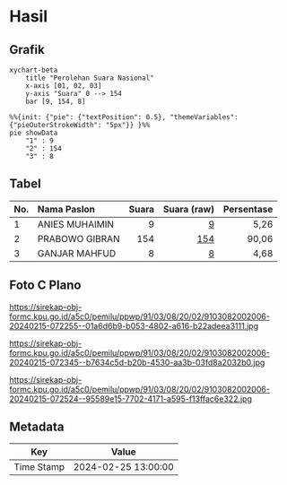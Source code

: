 # Hasil

## Grafik

```mermaid
xychart-beta
    title "Perolehan Suara Nasional"
    x-axis [01, 02, 03]
    y-axis "Suara" 0 --> 154
    bar [9, 154, 8]
```

```mermaid
%%{init: {"pie": {"textPosition": 0.5}, "themeVariables": {"pieOuterStrokeWidth": "5px"}} }%%
pie showData
    "1" : 9
    "2" : 154
    "3" : 8
```

## Tabel

| No. | Nama Paslon    | Suara | Suara (raw) | Persentase |
|:--- |:-------------- | -----:| -----------:| ----------:|
| 1   | ANIES MUHAIMIN | 9     | [9][p-1]    | 5,26       |
| 2   | PRABOWO GIBRAN | 154   | [154][p-2]  | 90,06      |
| 3   | GANJAR MAHFUD  | 8     | [8][p-3]    | 4,68       |


[p-1]: https://github.com/gigit-pemilu/pemilu-2024/blob/main/pilpres/hitung-suara/sub/91-papua/sub/03-jayapura/sub/08-nimbokrang/sub/2002-benyom-jaya-i/sub/006-tps/sub/paslon-1.txt
[p-2]: https://github.com/gigit-pemilu/pemilu-2024/blob/main/pilpres/hitung-suara/sub/91-papua/sub/03-jayapura/sub/08-nimbokrang/sub/2002-benyom-jaya-i/sub/006-tps/sub/paslon-2.txt
[p-3]: https://github.com/gigit-pemilu/pemilu-2024/blob/main/pilpres/hitung-suara/sub/91-papua/sub/03-jayapura/sub/08-nimbokrang/sub/2002-benyom-jaya-i/sub/006-tps/sub/paslon-3.txt

## Foto C Plano

https://sirekap-obj-formc.kpu.go.id/a5c0/pemilu/ppwp/91/03/08/20/02/9103082002006-20240215-072255--01a6d6b9-b053-4802-a616-b22adeea3111.jpg

https://sirekap-obj-formc.kpu.go.id/a5c0/pemilu/ppwp/91/03/08/20/02/9103082002006-20240215-072345--b7634c5d-b20b-4530-aa3b-03fd8a2032b0.jpg

https://sirekap-obj-formc.kpu.go.id/a5c0/pemilu/ppwp/91/03/08/20/02/9103082002006-20240215-072524--95589e15-7702-4171-a595-f13ffac6e322.jpg


## Metadata

| Key        | Value               |
| ---------- | ------------------- |
| Time Stamp | 2024-02-25 13:00:00 |



